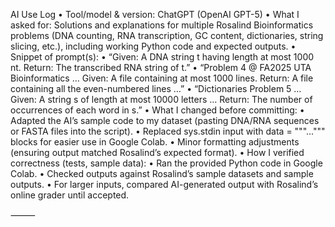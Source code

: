 AI Use Log
	•	Tool/model & version:
ChatGPT (OpenAI GPT-5)
	•	What I asked for:
Solutions and explanations for multiple Rosalind Bioinformatics problems (DNA counting, RNA transcription, GC content, dictionaries, string slicing, etc.), including working Python code and expected outputs.
	•	Snippet of prompt(s):
	•	“Given: A DNA string t having length at most 1000 nt. Return: The transcribed RNA string of t.”
	•	“Problem 4 @ FA2025 UTA Bioinformatics … Given: A file containing at most 1000 lines. Return: A file containing all the even-numbered lines …”
	•	“Dictionaries Problem 5 … Given: A string s of length at most 10000 letters … Return: The number of occurrences of each word in s.”
	•	What I changed before committing:
	•	Adapted the AI’s sample code to my dataset (pasting DNA/RNA sequences or FASTA files into the script).
	•	Replaced sys.stdin input with data = """...""" blocks for easier use in Google Colab.
	•	Minor formatting adjustments (ensuring output matched Rosalind’s expected format).
	•	How I verified correctness (tests, sample data):
	•	Ran the provided Python code in Google Colab.
	•	Checked outputs against Rosalind’s sample datasets and sample outputs.
	•	For larger inputs, compared AI-generated output with Rosalind’s online grader until accepted.

⸻
